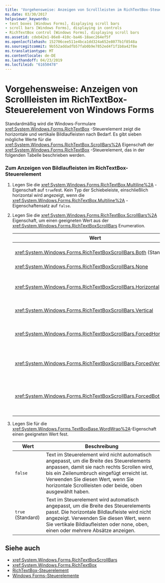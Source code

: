 ```yaml
---
title: 'Vorgehensweise: Anzeigen von Scrollleisten im RichTextBox-Steuerelement von Windows Forms'
ms.date: 03/30/2017
helpviewer_keywords:
- text boxes [Windows Forms], displaying scroll bars
- scroll bars [Windows Forms], displaying in controls
- RichTextBox control [Windows Forms], displaying scroll bars
ms.assetid: cdeb42e1-86e8-410c-ba46-18aec264ef5f
ms.openlocfilehash: 152706cee511e4bca1dd324a652e8077b1f8548a
ms.sourcegitcommit: 9b552addadfb57fab0b9e7852ed4f1f1b8a42f8e
ms.translationtype: MT
ms.contentlocale: de-DE
ms.lasthandoff: 04/23/2019
ms.locfileid: "61650478"
---
```

# <a name="how-to-display-scroll-bars-in-the-windows-forms-richtextbox-control"></a>Vorgehensweise: Anzeigen von Scrollleisten im RichTextBox-Steuerelement von Windows Forms
Standardmäßig wird die Windows-Formulare <xref:System.Windows.Forms.RichTextBox> -Steuerelement zeigt die horizontale und vertikale Bildlaufleisten nach Bedarf. Es gibt sieben mögliche Werte für die <xref:System.Windows.Forms.RichTextBox.ScrollBars%2A> Eigenschaft der <xref:System.Windows.Forms.RichTextBox> -Steuerelement, das in der folgenden Tabelle beschrieben werden.  
  
### <a name="to-display-scroll-bars-in-a-richtextbox-control"></a>Zum Anzeigen von Bildlaufleisten im RichTextBox-Steuerelement  
  
1. Legen Sie die <xref:System.Windows.Forms.RichTextBox.Multiline%2A> -Eigenschaft auf `true`fest. Kein Typ der Schiebeleiste, einschließlich horizontal wird angezeigt, wenn die <xref:System.Windows.Forms.RichTextBox.Multiline%2A> -Eigenschaftensatz auf `false`.  
  
2. Legen Sie die <xref:System.Windows.Forms.RichTextBox.ScrollBars%2A> Eigenschaft, um einen geeigneten Wert aus der <xref:System.Windows.Forms.RichTextBoxScrollBars> Enumeration.  
  
    |Wert|Beschreibung|  
    |-----------|-----------------|  
    |<xref:System.Windows.Forms.RichTextBoxScrollBars.Both> (Standard)|Horizontale oder vertikale Bildlaufleisten angezeigt oder für beide nur, wenn Text die Breite bzw. Höhe des Steuerelements überschreitet.|  
    |<xref:System.Windows.Forms.RichTextBoxScrollBars.None>|Nie zeigt jede Art von Bildlaufleiste angezeigt.|  
    |<xref:System.Windows.Forms.RichTextBoxScrollBars.Horizontal>|Zeigt eine horizontale Schiebeleiste nur, wenn der Text die Breite des Steuerelements überschreitet. (Damit dies eintritt, die <xref:System.Windows.Forms.TextBoxBase.WordWrap%2A> Eigenschaft muss festgelegt werden, um `false`.)|  
    |<xref:System.Windows.Forms.RichTextBoxScrollBars.Vertical>|Zeigt eine vertikale scrollleiste an, nur, wenn der Text der Höhe des Steuerelements überschreitet.|  
    |<xref:System.Windows.Forms.RichTextBoxScrollBars.ForcedHorizontal>|Zeigt eine horizontale Schiebeleiste bei der <xref:System.Windows.Forms.TextBoxBase.WordWrap%2A> -Eigenschaftensatz auf `false`. Wenn der Text die Breite des Steuerelements nicht überschreitet, wird von die Bildlaufleiste abgeblendet angezeigt.|  
    |<xref:System.Windows.Forms.RichTextBoxScrollBars.ForcedVertical>|Zeigt immer eine vertikale Bildlaufleiste angezeigt. Wenn der Text die Länge des Steuerelements nicht überschreitet, wird von die Bildlaufleiste abgeblendet angezeigt.|  
    |<xref:System.Windows.Forms.RichTextBoxScrollBars.ForcedBoth>|Zeigt immer eine vertikale Bildlaufleiste an. Zeigt eine horizontale Schiebeleiste bei der <xref:System.Windows.Forms.TextBoxBase.WordWrap%2A> -Eigenschaftensatz auf `false`. Wenn der Text die Breite bzw. Höhe des Steuerelements nicht überschreitet, werden die Bildlaufleisten abgeblendet angezeigt.|  
  
3. Legen Sie für die <xref:System.Windows.Forms.TextBoxBase.WordWrap%2A>-Eigenschaft einen geeigneten Wert fest.  
  
    |Wert|Beschreibung|  
    |-----------|-----------------|  
    |`false`|Text im Steuerelement wird nicht automatisch angepasst, um die Breite des Steuerelements anpassen, damit sie nach rechts Scrollen wird, bis ein Zeilenumbruch eingefügt erreicht ist. Verwenden Sie diesen Wert, wenn Sie horizontale Scrollleisten oder beide, oben ausgewählt haben.|  
    |`true` (Standard)|Text im Steuerelement wird automatisch angepasst, um die Breite des Steuerelements passt. Die horizontale Bildlaufleiste wird nicht angezeigt. Verwenden Sie diesen Wert, wenn Sie vertikale Bildlaufleisten oder none, oben, einen oder mehrere Absätze anzeigen.|  
  
## <a name="see-also"></a>Siehe auch

- <xref:System.Windows.Forms.RichTextBoxScrollBars>
- <xref:System.Windows.Forms.RichTextBox>
- [RichTextBox-Steuerelement](richtextbox-control-windows-forms.md)
- [Windows Forms-Steuerelemente](controls-to-use-on-windows-forms.md)
